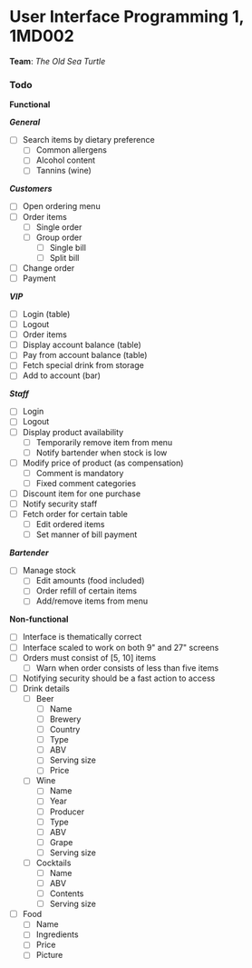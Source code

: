 # User Interface Programming 1, 1MD002
**Team**: _The Old Sea Turtle_  

### Todo
**Functional**  

**_General_**
- [ ] Search items by dietary preference
  - [ ] Common allergens
  - [ ] Alcohol content
  - [ ] Tannins (wine)

**_Customers_**  
- [ ] Open ordering menu
- [ ] Order items
  - [ ] Single order
  - [ ] Group order
    - [ ] Single bill
    - [ ] Split bill
- [ ] Change order
- [ ] Payment

**_VIP_**  
- [ ] Login (table)
- [ ] Logout
- [ ] Order items
- [ ] Display account balance (table)
- [ ] Pay from account balance (table)
- [ ] Fetch special drink from storage
- [ ] Add to account (bar)

**_Staff_**  
- [ ] Login
- [ ] Logout
- [ ] Display product availability
  - [ ] Temporarily remove item from menu
  - [ ] Notify bartender when stock is low
- [ ] Modify price of product (as compensation)
  - [ ] Comment is mandatory
  - [ ] Fixed comment categories
- [ ] Discount item for one purchase
- [ ] Notify security staff
- [ ] Fetch order for certain table
  - [ ] Edit ordered items
  - [ ] Set manner of bill payment

**_Bartender_**  
- [ ] Manage stock
  - [ ] Edit amounts (food included)
  - [ ] Order refill of certain items
  - [ ] Add/remove items from menu

**Non-functional**
- [ ] Interface is thematically correct
- [ ] Interface scaled to work on both 9" and 27" screens
- [ ] Orders must consist of [5, 10] items
  - [ ] Warn when order consists of less than five items
- [ ] Notifying security should be a fast action to access
- [ ] Drink details
  - [ ] Beer
    - [ ] Name
    - [ ] Brewery
    - [ ] Country
    - [ ] Type
    - [ ] ABV
    - [ ] Serving size
    - [ ] Price
  - [ ] Wine
    - [ ] Name
    - [ ] Year
    - [ ] Producer
    - [ ] Type
    - [ ] ABV
    - [ ] Grape
    - [ ] Serving size
  - [ ] Cocktails
    - [ ] Name
    - [ ] ABV
    - [ ] Contents
    - [ ] Serving size
- [ ] Food
  - [ ] Name
  - [ ] Ingredients
  - [ ] Price
  - [ ] Picture